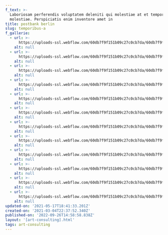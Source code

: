 ```yaml
---
f_text: >-
  Laboriosam perferendis voluptatem deleniti qui molestiae at et tempora
  molestiae. Perspiciatis enim inventore amet in
title: postbank berlin
slug: temporibus-a
f_gallerie:
  - url: >-
      https://uploads-ssl.webflow.com/60db7f9f151b09c27c0cb7da/60db7f9f151b0940130cba27_Postbank1.jpg
    alt: null
  - url: >-
      https://uploads-ssl.webflow.com/60db7f9f151b09c27c0cb7da/60db7f9f151b0982490cba18_Postbank2.jpg
    alt: null
  - url: >-
      https://uploads-ssl.webflow.com/60db7f9f151b09c27c0cb7da/60db7f9f151b09b1740cba28_Postbank3.jpg
    alt: null
  - url: >-
      https://uploads-ssl.webflow.com/60db7f9f151b09c27c0cb7da/60db7f9f151b0915c10cba1b_Postbank4.jpg
    alt: null
  - url: >-
      https://uploads-ssl.webflow.com/60db7f9f151b09c27c0cb7da/60db7f9f151b091bcc0cba20_Postbank5.jpg
    alt: null
  - url: >-
      https://uploads-ssl.webflow.com/60db7f9f151b09c27c0cb7da/60db7f9f151b09d1a10cba10_Postbank6.jpg
    alt: null
  - url: >-
      https://uploads-ssl.webflow.com/60db7f9f151b09c27c0cb7da/60db7f9f151b094d1c0cba0e_Postbank7.jpg
    alt: null
  - url: >-
      https://uploads-ssl.webflow.com/60db7f9f151b09c27c0cb7da/60db7f9f151b09175a0cba11_Postbank8.jpg
    alt: null
  - url: >-
      https://uploads-ssl.webflow.com/60db7f9f151b09c27c0cb7da/60db7f9f151b09c2f50cba17_Postbank9.jpg
    alt: null
  - url: >-
      https://uploads-ssl.webflow.com/60db7f9f151b09c27c0cb7da/60db7f9f151b09589e0cba14_Postbank10.jpg
    alt: null
  - url: >-
      https://uploads-ssl.webflow.com/60db7f9f151b09c27c0cb7da/60db7f9f151b09a73c0cba16_Postbank11.jpg
    alt: null
  - url: >-
      https://uploads-ssl.webflow.com/60db7f9f151b09c27c0cb7da/60db7f9f151b09233e0cba0f_Postbank12.jpg
    alt: null
updated-on: '2021-05-17T18:41:33.201Z'
created-on: '2021-03-04T22:37:52.340Z'
published-on: '2022-09-26T14:58:58.838Z'
layout: '[art-consulting].html'
tags: art-consulting
---
```



